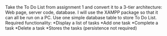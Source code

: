 Take the To Do List from assignment 1 and convert it to a 3-tier architecture: Web page, server code, database.
I will use the XAMPP package so that it can all be run on a PC. Use one simple database table to store To Do List.
Required functionality: 
*Display a list of tasks
*Add one task
*Complete a task
*Delete a task
*Stores the tasks (persistence not required)
